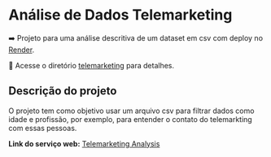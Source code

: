 # Análise de Dados Telemarketing

➡️ Projeto para uma análise descritiva de um dataset em csv com deploy no [Render](https://render.com/).

📂 Acesse o diretório [telemarketing](link.pasta) para detalhes.


## Descrição do projeto

O projeto tem como objetivo usar um arquivo csv para filtrar dados como idade e profissão, por exemplo, para entender o contato do telemarkting com essas pessoas.

**Link do serviço web:** [Telemarketing Analysis](https://telemarketing-lhxy.onrender.com/)